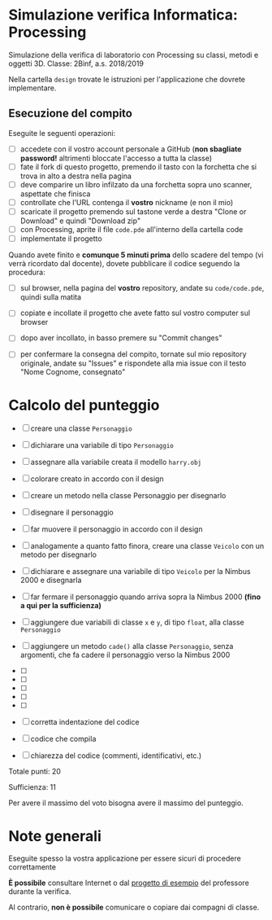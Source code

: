 # Simulazione verifica Informatica: Processing
Simulazione della verifica di laboratorio con Processing su classi, metodi e oggetti 3D.
Classe: 2Binf, a.s. 2018/2019

Nella cartella `design` trovate le istruzioni per l'applicazione che dovrete implementare.

## Esecuzione del compito
Eseguite le seguenti operazioni:

- [ ] accedete con il vostro account personale a GitHub (**non sbagliate password!** altrimenti bloccate l'accesso a tutta la classe)
- [ ] fate il fork di questo progetto, premendo il tasto con la forchetta che si trova in alto a destra nella pagina
- [ ] deve comparire un libro infilzato da una forchetta sopra uno scanner, aspettate che finisca
- [ ] controllate che l'URL contenga il **vostro** nickname (e non il mio)
- [ ] scaricate il progetto premendo sul tastone verde a destra "Clone or Download" e quindi "Download zip"
- [ ] con Processing, aprite il file `code.pde` all'interno della cartella code
- [ ] implementate il progetto

Quando avete finito e **comunque 5 minuti prima** dello scadere del tempo (vi verrà ricordato dal docente), dovete pubblicare il codice seguendo la procedura:
- [ ] sul browser, nella pagina del **vostro** repository, andate su `code/code.pde`, quindi sulla matita
- [ ] copiate e incollate il progetto che avete fatto sul vostro computer sul browser
- [ ] dopo aver incollato, in basso premere su "Commit changes"
- [ ] per confermare la consegna del compito, tornate sul mio repository originale, andate su "Issues" e rispondete alla mia issue con il testo "Nome Cognome, consegnato"


# Calcolo del punteggio
- [ ] creare una classe `Personaggio`
- [ ] dichiarare una variabile di tipo `Personaggio`
- [ ] assegnare alla variabile creata il modello `harry.obj`
- [ ] colorare creato in accordo con il design
- [ ] creare un metodo nella classe Personaggio per disegnarlo
- [ ] disegnare il personaggio
- [ ] far muovere il personaggio in accordo con il design
- [ ] analogamente a quanto fatto finora, creare una classe `Veicolo` con un metodo per disegnarlo
- [ ] dichiarare e assegnare una variabile di tipo `Veicolo` per la Nimbus 2000 e disegnarla
- [ ] far fermare il personaggio quando arriva sopra la Nimbus 2000 __(fino a qui per la sufficienza)__

- [ ] aggiungere due variabili di classe `x` e `y`, di tipo `float`, alla classe `Personaggio`
- [ ] aggiungere un metodo `cade()` alla classe `Personaggio`, senza argomenti, che fa cadere il personaggio verso la Nimbus 2000
- [ ]
- [ ]
- [ ]
- [ ]
- [ ]

- [ ] corretta indentazione del codice
- [ ] codice che compila
- [ ] chiarezza del codice (commenti, identificativi, etc.)

Totale punti: 20

Sufficienza: 11

Per avere il massimo del voto bisogna avere il massimo del punteggio.


# Note generali
Eseguite spesso la vostra applicazione per essere sicuri di procedere correttamente

**È possibile** consultare Internet o dal [progetto di esempio](https://github.com/marconicivitavecchia-story/cappuccetto-rosso) del professore durante la verifica.

Al contrario, **non è possibile** comunicare o copiare dai compagni di classe.
